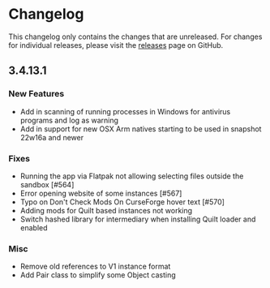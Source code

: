 # Changelog

This changelog only contains the changes that are unreleased. For changes for individual releases, please visit the
[releases](https://github.com/ATLauncher/ATLauncher/releases) page on GitHub.

## 3.4.13.1

### New Features
- Add in scanning of running processes in Windows for antivirus programs and log as warning
- Add in support for new OSX Arm natives starting to be used in snapshot 22w16a and newer

### Fixes
- Running the app via Flatpak not allowing selecting files outside the sandbox [#564]
- Error opening website of some instances [#567]
- Typo on Don't Check Mods On CurseForge hover text [#570]
- Adding mods for Quilt based instances not working
- Switch hashed library for intermediary when installing Quilt loader and enabled

### Misc
- Remove old references to V1 instance format
- Add Pair class to simplify some Object casting
